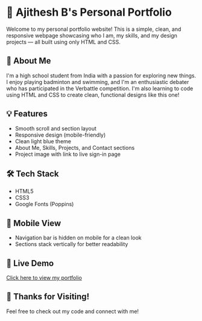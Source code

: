 # 💼 Ajithesh B's Personal Portfolio

Welcome to my personal portfolio website! This is a simple, clean, and responsive webpage showcasing who I am, my skills, and my design projects — all built using only HTML and CSS.

## 🌟 About Me

I'm a high school student from India with a passion for exploring new things. I enjoy playing badminton and swimming, and I'm an enthusiastic debater who has participated in the Verbattle competition. I'm also learning to code using HTML and CSS to create clean, functional designs like this one!

## 💡 Features

- Smooth scroll and section layout
- Responsive design (mobile-friendly)
- Clean light blue theme
- About Me, Skills, Projects, and Contact sections
- Project image with link to live sign-in page

## 🛠️ Tech Stack

- HTML5
- CSS3
- Google Fonts (Poppins)

## 📱 Mobile View

- Navigation bar is hidden on mobile for a clean look
- Sections stack vertically for better readability

## 🔗 Live Demo

[Click here to view my portfolio](https://ajitheshb.github.io/My-Portfolio/)


## 🙌 Thanks for Visiting!

Feel free to check out my code and connect with me!


